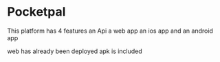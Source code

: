 # Pocketpal
This platform has 4 features
an Api
a web app
an ios app
and an android app

web has already been deployed
apk is included
